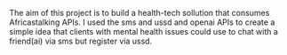 <!-- A readme file of how to what my project was about -->

The aim of this project is to build a health-tech sollution that consumes Africastalking APIs. I used the sms and ussd and openai APIs to create a simple idea that clients with mental health issues could use to chat with a friend(ai) via sms but register via ussd.
